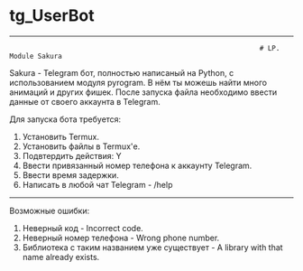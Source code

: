# tg_UserBot
-------------------------------------------------------------------------------------------
                                                                  # LP. Module Sakura

Sakura - Telegram бот, полностью написаный на Python, с использованием модуля pyrogram.
В нём ты можешь найти много анимаций и других фишек.
После запуска файла необходимо ввести данные от своего аккаунта в Telegram.
 
 Для запуска бота требуется:
1. Установить Termux.
2. Установить файлы в Termux'е.
3. Подвтердить действия: Y
4. Ввести привязанный номер телефона к аккаунту Telegram.
5. Ввести время задержки.
6. Написать в любой чат Telegram - /help

-------------------------------------------------------------------------------------------

Возможные ошибки:
1. Неверный код - Incorrect code.
2. Неверный номер телефона - Wrong phone number.
3. Библиотека с таким названием уже существует - A library with that name already exists.
